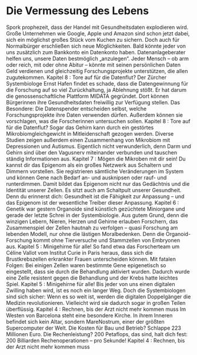 # Die Vermessung des Lebens
Spork prophezeit, dass der Handel mit Gesundheitsdaten explodieren wird. Große Unternehmen wie Google, Apple und Amazon sind schon jetzt dabei, sich ein möglichst großes Stück vom Kuchen zu sichern. Doch auch für Normalbürger erschließen sich neue Möglichkeiten. Bald könnte jeder von uns zusätzlich zum Bankkonto ein Datenkonto haben. Datenanlageberater helfen uns, unsere Daten bestmöglich „anzulegen“. Jeder Mensch – ob arm oder reich, mit oder ohne Abitur – könnte mit seinen persönlichen Daten Geld verdienen und gleichzeitig Forschungsprojekte unterstützen, die allen zugutekommen.
Kapitel 8 : Tore auf für die Datenflut?
Der Zürcher Systembiologe Ernst Hafen findet es schade, dass die Datengewinnung für die Forschung auf so viel Zurückhaltung, ja Ablehnung stößt. Er hat darum die genossenschaftliche Plattform MIDATA gegründet. Dort können Bürgerinnen ihre Gesundheitsdaten freiwillig zur Verfügung stellen. Das Besondere: Die Datenspender entscheiden selbst, welche Forschungsprojekte ihre Daten verwenden dürfen. Außerdem können sie vorschlagen, was die Forscherinnen untersuchen sollen.
Kapitel 8 : Tore auf für die Datenflut?
Sogar das Gehirn kann durch ein gestörtes Mikrobiomgleichgewicht in Mitleidenschaft gezogen werden. Diverse Studien zeigen außerdem einen Zusammenhang von Mikrobiom mit Depressionen und Autismus. Eigentlich nicht verwunderlich, denn Darm und Gehirn sind über den Vagusnerv miteinander verbunden und tauschen ständig Informationen aus.
Kapitel 7 : Mögen die Mikroben mit dir sein!
Du kannst dir das Epigenom als ein großes Netzwerk aus Schaltern und Dimmern vorstellen. Sie registrieren sämtliche Veränderungen im System und können Gene nach Bedarf an- und ausknipsen oder rauf- und runterdimmen. Damit bildet das Epigenom nicht nur das Gedächtnis und die Identität unserer Zellen. Es sitzt auch am Schaltpult unserer Gesundheit. Denn du erinnerst dich: Gesundheit ist die Fähigkeit zur Anpassung – und das Epigenom ist der wesentliche Treiber dieser Anpassung.
Kapitel 6 : Genetik war gestern
Organoide sind künstlich gezüchtete Miniorgane und gerade der letzte Schrei in der Systembiologie. Aus gutem Grund, denn die winzigen Lebern, Nieren, Herzen und Gehirne erlauben Forschern, das Zusammenspiel der Zellen hautnah zu verfolgen – quasi Forschung am lebenden Modell, nur ohne die lästigen Moralbedenken. Denn die Organoid-Forschung kommt ohne Tierversuche und Stammzellen von Embryonen aus.
Kapitel 5 : Minigehirne für alle!
So fand etwa das Forscherteam um Céline Vallot vom Institut Curie in Paris heraus, dass sich die Brustkrebszellen erkrankter Frauen unterscheiden können. Mit fatalen Folgen: Bei einigen Zellen waren bestimmte Gene epigenetisch so eingestellt, dass sie durch die Behandlung aktiviert wurden. Dadurch wurde eine Zelle resistent gegen die Behandlung und der Krebs hatte leichtes Spiel.
Kapitel 5 : Minigehirne für alle!
Bis jeder von uns einen digitalen Zwilling haben wird, ist es noch ein langer Weg. Doch die Systembiologen sind sich sicher: Wenn es so weit ist, werden die digitalen Doppelgänger die Medizin revolutionieren. Vielleicht wird sie dadurch sogar in großen Teilen überflüssig.
Kapitel 4 : Rechnen, bis der Arzt nicht mehr kommen muss
Im Westen von Barcelona steht eine besondere Kirche. In ihrem Inneren befindet sich kein Altar, sondern MareNostrum, einer der größten Supercomputer der Welt. Die Kosten für Bau und Betrieb? Schlappe 223 Millionen Euro. Die Rechenleistung? 200 Petaflops, das sind, halt dich fest: 200 Billiarden Rechenoperationen – pro Sekunde!
Kapitel 4 : Rechnen, bis der Arzt nicht mehr kommen muss
